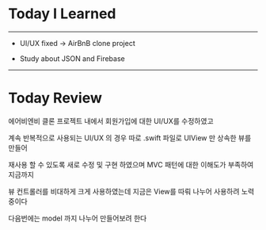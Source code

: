 # Today I Learned

---

- UI/UX fixed -> AirBnB clone project

- Study about JSON and Firebase

---

# Today Review

에어비엔비 클론 프로젝트 내에서 회원가입에 대한 UI/UX를 수정하였고

계속 반복적으로 사용되는 UI/UX 의 경우 따로 .swift 파일로 UIView 만 상속한 뷰를 만들어

재사용 할 수 있도록 새로 수정 및 구현 하였으며 MVC 패턴에 대한 이해도가 부족하여 지금까지

뷰 컨트롤러를 비대하게 크게 사용하였는데 지금은 View를 따뤄 나누어 사용하려 노력중이다

다음번에는 model 까지 나누어 만들어보려 한다
